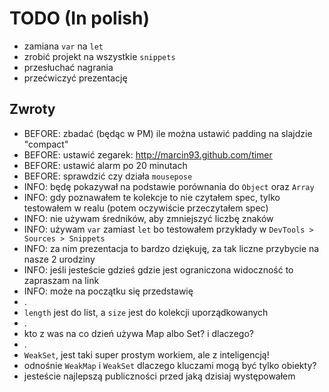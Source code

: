 # TODO (In polish)

* zamiana `var` na `let`
* zrobić projekt na wszystkie `snippets`
* przesłuchać nagrania
* przećwiczyć prezentację

## Zwroty

* BEFORE: zbadać (będąc w PM) ile można ustawić padding na slajdzie "compact"
* BEFORE: ustawić zegarek: http://marcin93.github.com/timer
* BEFORE: ustawić alarm po 20 minutach
* BEFORE: sprawdzić czy działa `mousepose`
* INFO: będę pokazywał na podstawie porównania do `Object` oraz `Array`
* INFO: gdy poznawałem te kolekcje to nie czytałem spec, tylko testowałem w realu (potem oczywiście przeczytałem spec)
* INFO: nie używam średników, aby zmniejszyć liczbę znaków
* INFO: używam `var` zamiast `let` bo testowałem przykłady w `DevTools > Sources > Snippets`
* INFO: za nim prezentacja to bardzo dziękuję, za tak liczne przybycie na nasze 2 urodziny
* INFO: jeśli jesteście gdzieś gdzie jest ograniczona widoczność to zapraszam na link
* INFO: może na początku się przedstawię
* .
* `length` jest do list, a `size` jest do kolekcji uporządkowanych
* .
* kto z was na co dzień używa Map albo Set? i dlaczego?
* .
* `WeakSet`, jest taki super prostym workiem, ale z inteligencją! 
* odnośnie `WeakMap` i `WeakSet` dlaczego kluczami mogą być tylko obiekty?
* jesteście najlepszą publiczności przed jaką dzisiaj występowałem
